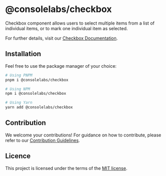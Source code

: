 # @consolelabs/checkbox

Checkbox component allows users to select multiple items from a list of
individual items, or to mark one individual item as selected.

For further details, visit our
[Checkbox Documentation](https://ds.console.so/?path=/docs/components-checkbox--docs).

## Installation

Feel free to use the package manager of your choice:

```sh
# Using PNPM
pnpm i @consolelabs/checkbox

# Using NPM
npm i @consolelabs/checkbox

# Using Yarn
yarn add @consolelabs/checkbox
```

## Contribution

We welcome your contributions! For guidance on how to contribute, please refer
to our [Contribution Guidelines](/CONTRIBUTING.md).

## Licence

This project is licensed under the terms of the
[MIT license](https://choosealicense.com/licenses/mit/).
